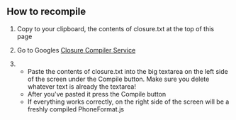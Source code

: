 ## How to recompile

1. Copy to your clipboard, the contents of closure.txt at the top of this page

2. Go to Googles [Closure Compiler Service](http://closure-compiler.appspot.com/home)

3.
    * Paste the contents of closure.txt into the big textarea on the left side of the screen under the Compile button. Make sure you delete whatever text is already the textarea!
    * After you've pasted it press the Compile button
    * If everything works correctly, on the right side of the screen will be a freshly compiled PhoneFormat.js